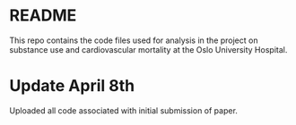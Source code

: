 README
================

This repo contains the code files used for analysis in the project on
substance use and cardiovascular mortality at the Oslo University
Hospital.

# Update April 8th

Uploaded all code associated with initial submission of paper.
